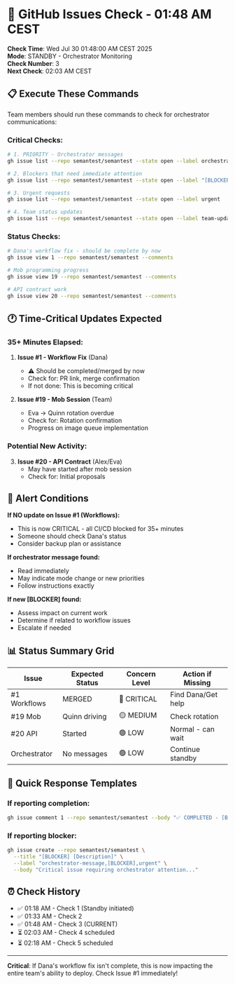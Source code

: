 # 🐙 GitHub Issues Check - 01:48 AM CEST

**Check Time**: Wed Jul 30 01:48:00 AM CEST 2025  
**Mode**: STANDBY - Orchestrator Monitoring  
**Check Number**: 3  
**Next Check**: 02:03 AM CEST  

## 📋 Execute These Commands

Team members should run these commands to check for orchestrator communications:

### Critical Checks:
```bash
# 1. PRIORITY - Orchestrator messages
gh issue list --repo semantest/semantest --state open --label orchestrator-message

# 2. Blockers that need immediate attention  
gh issue list --repo semantest/semantest --state open --label "[BLOCKER]"

# 3. Urgent requests
gh issue list --repo semantest/semantest --state open --label urgent

# 4. Team status updates
gh issue list --repo semantest/semantest --state open --label team-update
```

### Status Checks:
```bash
# Dana's workflow fix - should be complete by now
gh issue view 1 --repo semantest/semantest --comments

# Mob programming progress
gh issue view 19 --repo semantest/semantest --comments

# API contract work
gh issue view 20 --repo semantest/semantest --comments
```

## 🕐 Time-Critical Updates Expected

### 35+ Minutes Elapsed:
1. **Issue #1 - Workflow Fix** (Dana)
   - ⚠️ Should be completed/merged by now
   - Check for: PR link, merge confirmation
   - If not done: This is becoming critical

2. **Issue #19 - Mob Session** (Team)
   - Eva → Quinn rotation overdue
   - Check for: Rotation confirmation
   - Progress on image queue implementation

### Potential New Activity:
3. **Issue #20 - API Contract** (Alex/Eva)
   - May have started after mob session
   - Check for: Initial proposals

## 🚨 Alert Conditions

**If NO update on Issue #1 (Workflows):**
- This is now CRITICAL - all CI/CD blocked for 35+ minutes
- Someone should check Dana's status
- Consider backup plan or assistance

**If orchestrator message found:**
- Read immediately
- May indicate mode change or new priorities
- Follow instructions exactly

**If new [BLOCKER] found:**
- Assess impact on current work
- Determine if related to workflow issues
- Escalate if needed

## 📊 Status Summary Grid

| Issue | Expected Status | Concern Level | Action if Missing |
|-------|----------------|---------------|-------------------|
| #1 Workflows | MERGED | 🔴 CRITICAL | Find Dana/Get help |
| #19 Mob | Quinn driving | 🟡 MEDIUM | Check rotation |
| #20 API | Started | 🟢 LOW | Normal - can wait |
| Orchestrator | No messages | 🟢 LOW | Continue standby |

## 🔄 Quick Response Templates

### If reporting completion:
```bash
gh issue comment 1 --repo semantest/semantest --body "✅ COMPLETED - [Brief description]"
```

### If reporting blocker:
```bash
gh issue create --repo semantest/semantest \
  --title "[BLOCKER] [Description]" \
  --label "orchestrator-message,[BLOCKER],urgent" \
  --body "Critical issue requiring orchestrator attention..."
```

## ⏰ Check History

- ✅ 01:18 AM - Check 1 (Standby initiated)
- ✅ 01:33 AM - Check 2 
- ✅ 01:48 AM - Check 3 (CURRENT)
- ⏳ 02:03 AM - Check 4 scheduled
- ⏳ 02:18 AM - Check 5 scheduled

---

**Critical**: If Dana's workflow fix isn't complete, this is now impacting the entire team's ability to deploy. Check Issue #1 immediately!